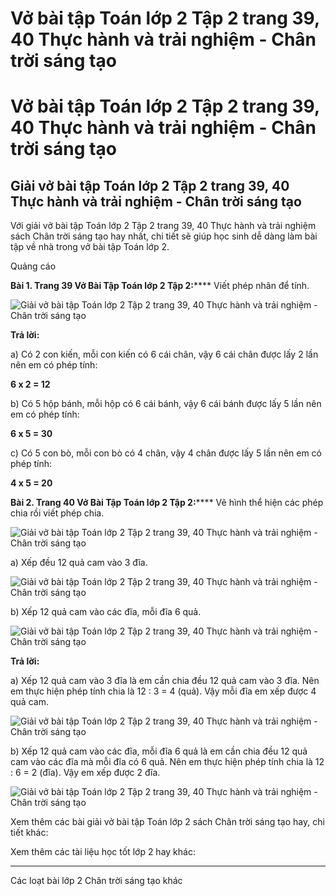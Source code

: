 # Vở bài tập Toán lớp 2 Tập 2 trang 39, 40 Thực hành và trải nghiệm - Chân trời sáng tạo

# Vở bài tập Toán lớp 2 Tập 2 trang 39, 40 Thực hành và trải nghiệm - Chân trời sáng tạo

## Giải vở bài tập Toán lớp 2 Tập 2 trang 39, 40 Thực hành và trải nghiệm - Chân trời sáng tạo

Với giải vở bài tập Toán lớp 2 Tập 2 trang 39, 40 Thực hành và trải nghiệm sách Chân trời sáng tạo hay nhất, chi tiết sẽ giúp học sinh dễ dàng làm bài tập về nhà trong vở bài tập Toán lớp 2.

Quảng cáo

**Bài 1. Trang 39 Vở Bài Tập Toán lớp 2 Tập 2:****** Viết phép nhân để tính.

![Giải vở bài tập Toán lớp 2 Tập 2 trang 39, 40 Thực hành và trải nghiệm - Chân trời sáng tạo](https://vietjack.com/vbt-toan-2-ct/images/thuc-hanh-va-trai-nghiem-trang-39-40-1.png)

**Trả lời:**

a) Có 2 con kiến, mỗi con kiến có 6 cái chân, vậy 6 cái chân được lấy 2 lần nên em có phép tính:

**6 x 2 = 12**

b) Có 5 hộp bánh, mỗi hộp có 6 cái bánh, vậy 6 cái bánh được lấy 5 lần nên em có phép tính:

**6 x 5 = 30**

c) Có 5 con bò, mỗi con bò có 4 chân, vậy 4 chân được lấy 5 lần nên em có phép tính:

**4 x 5 = 20**

**Bài 2. Trang 40 Vở Bài Tập Toán lớp 2 Tập 2:****** Vẽ hình thể hiện các phép chia rồi viết phép chia.

![Giải vở bài tập Toán lớp 2 Tập 2 trang 39, 40 Thực hành và trải nghiệm - Chân trời sáng tạo](https://vietjack.com/vbt-toan-2-ct/images/thuc-hanh-va-trai-nghiem-trang-39-40-2.png)

a) Xếp đều 12 quả cam vào 3 đĩa.

![Giải vở bài tập Toán lớp 2 Tập 2 trang 39, 40 Thực hành và trải nghiệm - Chân trời sáng tạo](https://vietjack.com/vbt-toan-2-ct/images/thuc-hanh-va-trai-nghiem-trang-39-40-3.png)

b) Xếp 12 quả cam vào các đĩa, mỗi đĩa 6 quả.

![Giải vở bài tập Toán lớp 2 Tập 2 trang 39, 40 Thực hành và trải nghiệm - Chân trời sáng tạo](https://vietjack.com/vbt-toan-2-ct/images/thuc-hanh-va-trai-nghiem-trang-39-40-4.png)

**Trả lời:**

a) Xếp 12 quả cam vào 3 đĩa là em cần chia đều 12 quả cam vào 3 đĩa. Nên em thực hiện phép tính chia là 12 : 3 = 4 (quả). Vậy mỗi đĩa em xếp được 4 quả cam.

![Giải vở bài tập Toán lớp 2 Tập 2 trang 39, 40 Thực hành và trải nghiệm - Chân trời sáng tạo](https://vietjack.com/vbt-toan-2-ct/images/thuc-hanh-va-trai-nghiem-trang-39-40-5.png)

b) Xếp 12 quả cam vào các đĩa, mỗi đĩa 6 quả là em cần chia đều 12 quả cam vào các đĩa mà mỗi đĩa có 6 quả. Nên em thực hiện phép tính chia là 12 : 6 = 2 (đĩa). Vậy em xếp được 2 đĩa.

![Giải vở bài tập Toán lớp 2 Tập 2 trang 39, 40 Thực hành và trải nghiệm - Chân trời sáng tạo](https://vietjack.com/vbt-toan-2-ct/images/thuc-hanh-va-trai-nghiem-trang-39-40-6.png)

Xem thêm các bài giải vở bài tập Toán lớp 2 sách Chân trời sáng tạo hay, chi tiết khác:

Xem thêm các tài liệu học tốt lớp 2 hay khác:

* * *

Các loạt bài lớp 2 Chân trời sáng tạo khác
